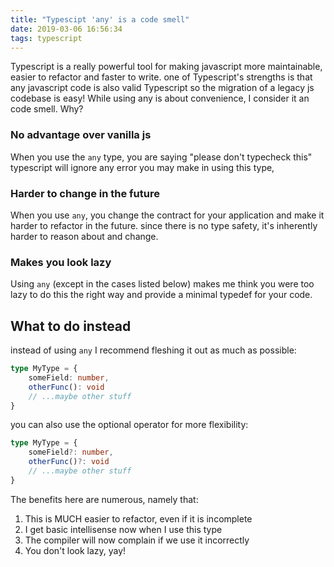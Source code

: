 ```yaml
---
title: "Typescipt 'any' is a code smell"
date: 2019-03-06 16:56:34
tags: typescript
---
```


Typescript is a really powerful tool for making javascript more maintainable, easier to refactor and faster to write.
one of Typescript's strengths is that any javascript code is also valid Typescript so the migration of a legacy js codebase is easy!
While using any is about convenience, I consider it an code smell. Why?

### No advantage over vanilla js

When you use the `any` type, you are saying "please don't typecheck this" typescript will ignore any error you may make in using this type,

### Harder to change in the future

When you use `any`, you change the contract for your application and make it harder to refactor in the future. since there is no type safety, it's inherently harder to reason about and change.

### Makes you look lazy

Using `any` (except in the cases listed below) makes me think you were too lazy to do this the right way and provide a minimal typedef for your code.

## What to do instead

instead of using `any` I recommend fleshing it out as much as possible:

```ts
type MyType = {
    someField: number,
    otherFunc(): void
    // ...maybe other stuff
}
```

you can also use the optional operator for more flexibility:

```ts
type MyType = {
    someField?: number,
    otherFunc()?: void
    // ...maybe other stuff
}
```

The benefits here are numerous, namely that:

 1. This is MUCH easier to refactor, even if it is incomplete
 2. I get basic intellisense now when I use this type
 3. The compiler will now complain if we use it incorrectly
 4. You don't look lazy, yay!
